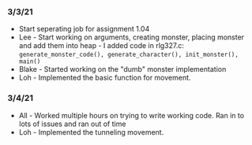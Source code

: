 ### 3/3/21
* Start seperating job for assignment 1.04
* Lee -  Start working on arguments, creating monster, placing monster and add them into heap
      - I added code in rlg327.c: `generate_monster_code(), generate_character(), init_monster(), main()`
* Blake - Started working on the "dumb" monster implementation
* Loh - Implemented the basic function for movement.   
### 3/4/21
* All - Worked multiple hours on trying to write working code. Ran in to lots of issues and ran out of time
* Loh - Implemented the tunneling movement.